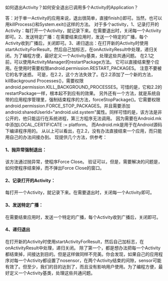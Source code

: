 如何退出Activity？如何安全退出已调用多个Activity的Application？

答：对于单一Activity的应用来说，退出很简单，直接finish()即可。当然，也可以用killProcess()和System.exit()这样的方法。
对于多个activity，1、记录打开的Activity：每打开一个Activity，就记录下来。在需要退出时，关闭每一个Activity即可。2、发送特定广播：在需要结束应用时，发送一个特定的广播，每个Activity收到广播后，关闭即可。3、递归退出：在打开新的Activity时使用startActivityForResult，然后自己加标志，在onActivityResult中处理，递归关闭。为了编程方便，最好定义一个Activity基类，处理这些共通问题。
在2.1之前，可以使用ActivityManager的restartPackage方法。
它可以直接结束整个应用。在使用时需要权限android.permission.RESTART_PACKAGES。
注意不要被它的名字迷惑。
可是，在2.2，这个方法失效了。在2.2添加了一个新的方法，killBackground Processes()，需要权限android.permission.KILL_BACKGROUND_PROCESSES。可惜的是，它和2.2的restartPackage一样，根本起不到应有的效果。
另外还有一个方法，就是系统自带的应用程序管理里，强制结束程序的方法，forceStopPackage()。它需要权限android.permission.FORCE_STOP_PACKAGES。并且需要添加android:sharedUserId="android.uid.system"属性。同样可惜的是，该方法是非公开的，他只能运行在系统进程，第三方程序无法调用。
因为需要在Android.mk中添加LOCAL_CERTIFICATE := platform。
而Android.mk是用于在Android源码下编译程序用的。
从以上可以看出，在2.2，没有办法直接结束一个应用，而只能用自己的办法间接办到。
现提供几个方法，供参考：
#### 1、抛异常强制退出：
该方法通过抛异常，使程序Force Close。
验证可以，但是，需要解决的问题是，如何使程序结束掉，而不弹出Force Close的窗口。
#### 2、记录打开的Activity：
每打开一个Activity，就记录下来。在需要退出时，关闭每一个Activity即可。
#### 3、发送特定广播：
在需要结束应用时，发送一个特定的广播，每个Activity收到广播后，关闭即可。
#### 4、递归退出
在打开新的Activity时使用startActivityForResult，然后自己加标志，在onActivityResult中处理，递归关闭。
除了第一个，都是想办法把每一个Activity都结束掉，间接达到目的。但是这样做同样不完美。你会发现，如果自己的应用程序对每一个Activity都设置了nosensor，在两个Activity结束的间隙，sensor可能有效了。但至少，我们的目的达到了，而且没有影响用户使用。为了编程方便，最好定义一个Activity基类，处理这些共通问题。
